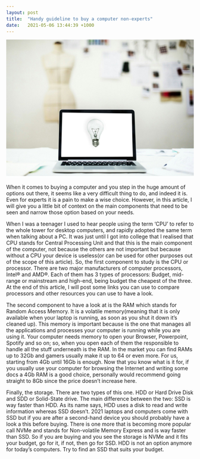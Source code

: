 ```yaml
---
layout: post
title:  "Handy guideline to buy a computer non-experts"
date:   2021-05-06 13:44:39 +1000
---
```

![alt text][image]

When it comes to buying a computer and you step in the huge amount of options out there, it seems like a very difficult thing to do, and indeed it is. Even for experts it is a pain to make a wise choice. However, in this article, I will give you a little bit of context on the main components that need to be seen and narrow those option based on your needs.

When I was a teenager I used to hear people using the term ‘CPU’ to refer to the whole tower for desktop computers, and rapidly adopted the same term when talking about a PC. It was just until I got into college that I realised that CPU stands for Central Processing Unit and that this is the main component of the computer, not because the others are not important but because without a CPU your device is useless(or can be used for other purposes out of the scope of this article).
So, the first component to study is the CPU or processor. There are two major manufacturers of computer processors, Intel® and AMD®. Each of them has 3 types of processors: Budget, mid-range or mainstream and high-end, being budget the cheapest of the three. At the end of this article, I will post some links you can use to compare processors and other resources you can use to have a look.

The second component to have a look at is the RAM which stands for Random Access Memory. It is a volatile memory(meaning that it is only available when your laptop is running, as soon as you shut it down it’s cleaned up). This memory is important because is the one that manages all the applications and processes your computer is running while you are using it. Your computer needs memory to open your Browser, Powerpoint, Spotify and so on; so, when you open each of them the responsible to handle all the stuff underneath is the RAM. In the market you can find RAMs up to 32Gb and gamers usually make it up to 64 or even more. For us, starting from 4Gb until 16Gb is enough. Now that you know what is it for, if you usually use your computer for browsing the Internet and writing some docs a 4Gb RAM is a good choice, personally would recommend going straight to 8Gb since the price doesn’t increase here.

Finally, the storage. There are two types of this one. HDD or Hard Drive Disk and SDD or Solid-State drive. The main difference between the two: SSD is way faster than HDD. As its name says, HDD uses a disk to read and write information whereas SSD doesn’t. 2021 laptops and computers come with SSD but if you are after a second-hand device you should probably have a look a this before buying. There is one more that is becoming more popular call NVMe and stands for Non-volatile Memory Express and is way faster than SSD. So if you are buying and you see the storage is NVMe and it fits your budget, go for it, if not, then go for SSD. HDD is not an option anymore for today’s computers. Try to find an SSD that suits your budget.

[image]: /imgs/buying-a-computer.jpg "Buying a computer"